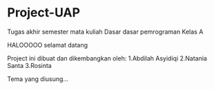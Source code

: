 # Project-UAP

Tugas akhir semester mata kuliah Dasar dasar pemrograman
Kelas A

HALOOOOO selamat datang

Project ini dibuat dan dikembangkan oleh:
1.Abdilah Asyidiqi
2.Natania Santa
3.Rosinta

Tema yang diusung...

